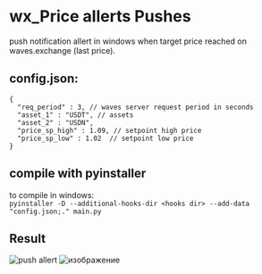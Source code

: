 # wx_Price allerts Pushes

push notification allert in windows when target price reached on waves.exchange (last price).

## config.json:
``` 
{
  "req_period" : 3, // waves server request period in seconds
  "asset_1" : "USDT", // assets
  "asset_2" : "USDN",
  "price_sp_high" : 1.09, // setpoint high price
  "price_sp_low" : 1.02  // setpoint low price
}
```
## compile with pyinstaller
to compile in windows:    
`pyinstaller -D --additional-hooks-dir <hooks dir> --add-data "config.json;." main.py`

## Result
![push allert](https://user-images.githubusercontent.com/28018394/189945050-c7d9a1fb-faad-4f4c-a53a-bff058488e85.png)
![изображение](https://user-images.githubusercontent.com/28018394/202984015-955b59a8-e121-476f-b2cd-050ace10c8ac.png)

